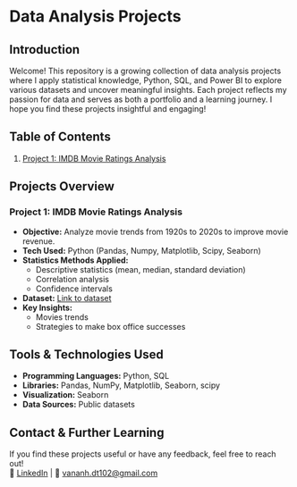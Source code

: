 # Data Analysis Projects

## Introduction  
Welcome! This repository is a growing collection of data analysis projects where I apply statistical knowledge, Python, SQL, and Power BI to explore various datasets and uncover meaningful insights. Each project reflects my passion for data and serves as both a portfolio and a learning journey. I hope you find these projects insightful and engaging!

## Table of Contents  
1. [Project 1: IMDB Movie Ratings Analysis](https://github.com/anhdtv102/PortfolioProjects/blob/main/IMDb_Movie_Ratings.ipynb)   

## Projects Overview  

### Project 1: IMDB Movie Ratings Analysis 
- **Objective:** Analyze movie trends from 1920s to 2020s to improve movie revenue.  
- **Tech Used:** Python (Pandas, Numpy, Matplotlib, Scipy, Seaborn)
- **Statistics Methods Applied:**
  - Descriptive statistics (mean, median, standard deviation)
  - Correlation analysis
  - Confidence intervals
- **Dataset:** [Link to dataset](https://drive.google.com/file/d/1P5j4Do4TIbvzE_dxBJml1OFOUYUQ9NYW/view?usp=sharing)  
- **Key Insights:**  
  - Movies trends  
  - Strategies to make box office successes

## Tools & Technologies Used  
- **Programming Languages:** Python, SQL 
- **Libraries:** Pandas, NumPy, Matplotlib, Seaborn, scipy  
- **Visualization:**  Seaborn  
- **Data Sources:** Public datasets  

## Contact & Further Learning  
If you find these projects useful or have any feedback, feel free to reach out!  
🔗 [LinkedIn](https://www.linkedin.com/in/anhdtv/) | 📧 vananh.dt102@gmail.com  
